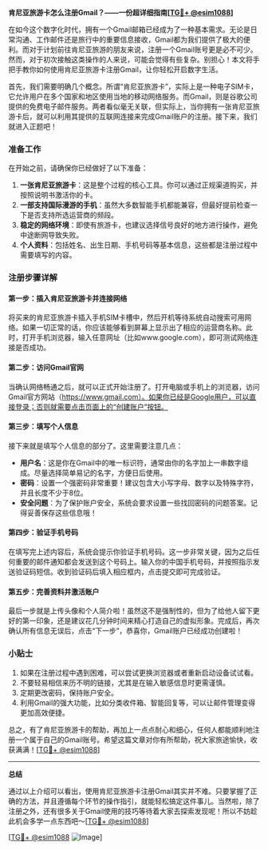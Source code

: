 **肯尼亚旅游卡怎么注册Gmail？——一份超详细指南[[TG💪+ @esim1088](https://t.me/s/esim1088)]**

在如今这个数字化时代，拥有一个Gmail邮箱已经成为了一种基本需求。无论是日常沟通、工作邮件还是旅行中的重要信息接收，Gmail都为我们提供了极大的便利。而对于计划前往肯尼亚旅游的朋友来说，注册一个Gmail账号更是必不可少。然而，对于初次接触这类操作的人来说，可能会觉得有些复杂。别担心！本文将手把手教你如何使用肯尼亚旅游卡注册Gmail，让你轻松开启数字生活。

首先，我们需要明确几个概念。所谓“肯尼亚旅游卡”，实际上是一种电子SIM卡，它允许用户在多个国家和地区使用当地的移动网络服务。而Gmail，则是谷歌公司提供的免费电子邮件服务。两者看似毫无关联，但实际上，当你拥有一张肯尼亚旅游卡后，就可以利用其提供的互联网连接来完成Gmail账户的注册。接下来，我们就进入正题吧！

### 准备工作

在开始之前，请确保你已经做好了以下准备：

1. **一张肯尼亚旅游卡**：这是整个过程的核心工具。你可以通过正规渠道购买，并按照说明书激活你的卡。
2. **一部支持国际漫游的手机**：虽然大多数智能手机都能兼容，但最好提前检查一下是否支持所选运营商的频段。
3. **稳定的网络环境**：即使有旅游卡，也建议选择信号良好的地方进行操作，避免中途断网导致失败。
4. **个人资料**：包括姓名、出生日期、手机号码等基本信息，这些都是注册过程中需要填写的内容。

### 注册步骤详解

#### 第一步：插入肯尼亚旅游卡并连接网络

将买来的肯尼亚旅游卡插入手机SIM卡槽中，然后开机等待系统自动搜索可用网络。如果一切正常的话，你应该能够看到屏幕上显示出了相应的运营商名称。此时，打开手机浏览器，输入任意网址（比如www.google.com），即可测试网络连接是否成功。

#### 第二步：访问Gmail官网

当确认网络畅通之后，就可以正式开始注册了。打开电脑或手机上的浏览器，访问Gmail官方网站（https://www.gmail.com）。如果你已经是Google用户，可以直接登录；否则就需要点击页面上的“创建账户”按钮。

#### 第三步：填写个人信息

接下来就是填写个人信息的部分了。这里需要注意几点：
- **用户名**：这是你在Gmail中的唯一标识符，通常由你的名字加上一串数字组成。尽量选择简单易记的名字，方便日后使用。
- **密码**：设置一个强密码非常重要！建议包含大小写字母、数字以及特殊字符，并且长度不少于8位。
- **安全问题**：为了保护账户安全，系统会要求设置一些找回密码的问题答案。记得妥善保存这些信息哦！

#### 第四步：验证手机号码

在填写完上述内容后，系统会提示你验证手机号码。这一步非常关键，因为之后任何重要的邮件通知都会发送到这个号码上。输入你的中国手机号码，并按照指示发送验证码短信。收到验证码后填入相应框内，点击提交即可完成验证。

#### 第五步：完善资料并激活账户

最后一步就是上传头像和个人简介啦！虽然这不是强制性的，但为了给他人留下更好的第一印象，还是建议花几分钟时间来精心打造自己的虚拟形象。完成后，再次确认所有信息无误后，点击“下一步”，恭喜你，Gmail账户已经成功创建啦！

### 小贴士

1. 如果在注册过程中遇到困难，可以尝试更换浏览器或者重新启动设备试试看。
2. 不要轻易相信来历不明的链接，尤其是在输入敏感信息时更需谨慎。
3. 定期更改密码，保持账户安全。
4. 利用Gmail的强大功能，比如分类收件箱、智能回复等，可以让邮件管理变得更加高效便捷。

总之，有了肯尼亚旅游卡的帮助，再加上一点点耐心和细心，任何人都能顺利地注册一个属于自己的Gmail账号。希望这篇文章对你有所帮助，祝大家旅途愉快，收获满满！[[TG💪+ @esim1088](https://t.me/s/esim1088)]

---

**总结**

通过以上介绍可以看出，使用肯尼亚旅游卡注册Gmail其实并不难。只要掌握了正确的方法，并且遵循每个环节的操作指引，就能轻松搞定这件事儿。当然啦，除了注册之外，还有很多关于Gmail使用的技巧等待着大家去探索发现呢！所以不妨趁此机会多学一点东西吧～[[TG💪+ @esim1088](https://t.me/s/esim1088)] 

[[TG💪+ @esim1088](https://t.me/s/esim1088) ![Image](https://i.postimg.cc/4NQfJmqS/Snipaste-2025-05-13-00-14-12.png)]